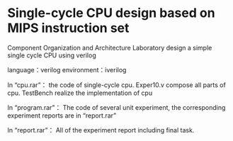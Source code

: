 # Single-cycle CPU design based on MIPS instruction set
Component Organization and Architecture Laboratory
design a simple single cycle CPU using verilog

language：verilog
environment：iverilog


In “cpu.rar”：
the code of single-cycle cpu. 
Exper10.v compose all parts of cpu. 
TestBench realize the implementation of cpu

In “program.rar”：
The code of several unit experiment, the corresponding experiment reports are in “report.rar”

In “report.rar”：
All of the experiment report including final task.

